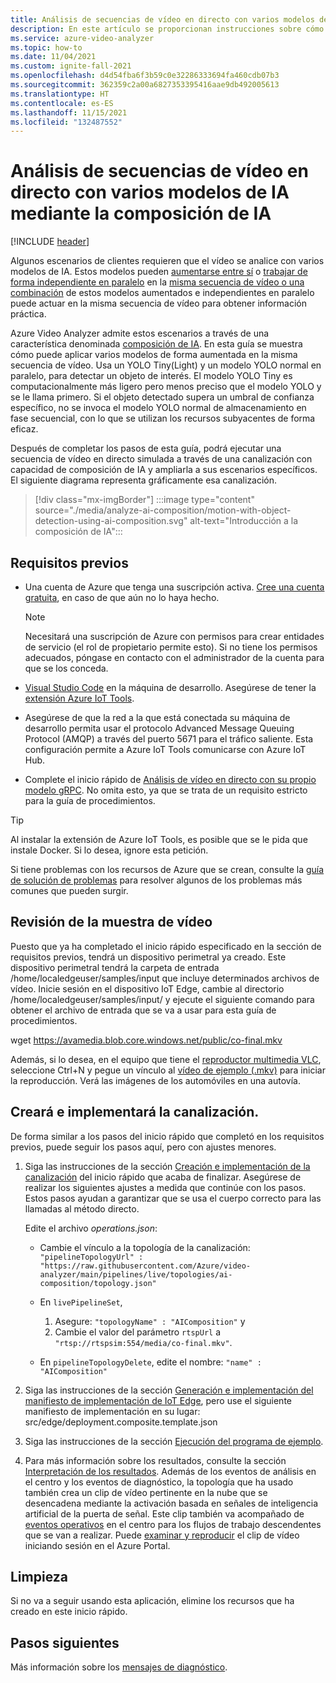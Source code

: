 ```yaml
---
title: Análisis de secuencias de vídeo en directo con varios modelos de IA mediante la composición de IA
description: En este artículo se proporcionan instrucciones sobre cómo analizar secuencias de vídeo en directo con varios modelos de IA mediante la característica de composición de IA de Azure Video Analyzer.
ms.service: azure-video-analyzer
ms.topic: how-to
ms.date: 11/04/2021
ms.custom: ignite-fall-2021
ms.openlocfilehash: d4d54fba6f3b59c0e32286333694fa460cdb07b3
ms.sourcegitcommit: 362359c2a00a6827353395416aae9db492005613
ms.translationtype: HT
ms.contentlocale: es-ES
ms.lasthandoff: 11/15/2021
ms.locfileid: "132487552"
---
```

# <a name="analyze-live-video-streams-with-multiple-ai-models-using-ai-composition"></a>Análisis de secuencias de vídeo en directo con varios modelos de IA mediante la composición de IA

[!INCLUDE [header](includes/edge-env.md)]

Algunos escenarios de clientes requieren que el vídeo se analice con varios modelos de IA. Estos modelos pueden [aumentarse entre sí](../ai-composition-overview.md#sequential-ai-composition) o [trabajar de forma independiente en paralelo](../ai-composition-overview.md#parallel-ai-composition) en la [misma secuencia de vídeo o una combinación](../ai-composition-overview.md#combined-ai-composition) de estos modelos aumentados e independientes en paralelo puede actuar en la misma secuencia de vídeo para obtener información práctica.

Azure Video Analyzer admite estos escenarios a través de una característica denominada [composición de IA](../ai-composition-overview.md). En esta guía se muestra cómo puede aplicar varios modelos de forma aumentada en la misma secuencia de vídeo. Usa un YOLO Tiny(Light) y un modelo YOLO normal en paralelo, para detectar un objeto de interés. El modelo YOLO Tiny es computacionalmente más ligero pero menos preciso que el modelo YOLO y se le llama primero. Si el objeto detectado supera un umbral de confianza específico, no se invoca el modelo YOLO normal de almacenamiento en fase secuencial, con lo que se utilizan los recursos subyacentes de forma eficaz.

Después de completar los pasos de esta guía, podrá ejecutar una secuencia de vídeo en directo simulada a través de una canalización con capacidad de composición de IA y ampliarla a sus escenarios específicos. El siguiente diagrama representa gráficamente esa canalización.

> [!div class="mx-imgBorder"]
> :::image type="content" source="./media/analyze-ai-composition/motion-with-object-detection-using-ai-composition.svg" alt-text="Introducción a la composición de IA":::
 
## <a name="prerequisites"></a>Requisitos previos

* Una cuenta de Azure que tenga una suscripción activa. [Cree una cuenta gratuita](https://azure.microsoft.com/free/?WT.mc_id=A261C142F), en caso de que aún no lo haya hecho.

    > [!NOTE]
    > Necesitará una suscripción de Azure con permisos para crear entidades de servicio (el rol de propietario permite esto). Si no tiene los permisos adecuados, póngase en contacto con el administrador de la cuenta para que se los conceda.
* [Visual Studio Code](https://code.visualstudio.com/) en la máquina de desarrollo. Asegúrese de tener la [extensión Azure IoT Tools](https://marketplace.visualstudio.com/items?itemName=vsciot-vscode.azure-iot-tools).
* Asegúrese de que la red a la que está conectada su máquina de desarrollo permita usar el protocolo Advanced Message Queuing Protocol (AMQP) a través del puerto 5671 para el tráfico saliente. Esta configuración permite a Azure IoT Tools comunicarse con Azure IoT Hub.
* Complete el inicio rápido de [Análisis de vídeo en directo con su propio modelo gRPC](analyze-live-video-use-your-model-grpc.md). No omita esto, ya que se trata de un requisito estricto para la guía de procedimientos.

> [!TIP]
> Al instalar la extensión de Azure IoT Tools, es posible que se le pida que instale Docker. Si lo desea, ignore esta petición.
>
> Si tiene problemas con los recursos de Azure que se crean, consulte la [guía de solución de problemas](troubleshoot.md#common-error-resolutions) para resolver algunos de los problemas más comunes que pueden surgir.

## <a name="review-the-video-sample"></a>Revisión de la muestra de vídeo

Puesto que ya ha completado el inicio rápido especificado en la sección de requisitos previos, tendrá un dispositivo perimetral ya creado. Este dispositivo perimetral tendrá la carpeta de entrada /home/localedgeuser/samples/input que incluye determinados archivos de vídeo. Inicie sesión en el dispositivo IoT Edge, cambie al directorio /home/localedgeuser/samples/input/ y ejecute el siguiente comando para obtener el archivo de entrada que se va a usar para esta guía de procedimientos.

wget https://avamedia.blob.core.windows.net/public/co-final.mkv

Además, si lo desea, en el equipo que tiene el [reproductor multimedia VLC](https://www.videolan.org/vlc/), seleccione Ctrl+N y pegue un vínculo al [vídeo de ejemplo (.mkv)](https://avamedia.blob.core.windows.net/public/co-final.mkv) para iniciar la reproducción. Verá las imágenes de los automóviles en una autovía.

## <a name="create-and-deploy-the-pipeline"></a>Creará e implementará la canalización.

De forma similar a los pasos del inicio rápido que completó en los requisitos previos, puede seguir los pasos aquí, pero con ajustes menores.

1. Siga las instrucciones de la sección [Creación e implementación de la canalización](analyze-live-video-use-your-model-grpc.md#create-and-deploy-the-pipeline) del inicio rápido que acaba de finalizar. Asegúrese de realizar los siguientes ajustes a medida que continúe con los pasos. Estos pasos ayudan a garantizar que se usa el cuerpo correcto para las llamadas al método directo.
    
    Edite el archivo *operations.json*:
    
    * Cambie el vínculo a la topología de la canalización: `"pipelineTopologyUrl" : "https://raw.githubusercontent.com/Azure/video-analyzer/main/pipelines/live/topologies/ai-composition/topology.json"`
    * En `livePipelineSet`,  
       1. Asegure: `"topologyName" : "AIComposition"` y 
       2. Cambie el valor del parámetro `rtspUrl` a `"rtsp://rtspsim:554/media/co-final.mkv"`.
        
    * En `pipelineTopologyDelete`, edite el nombre: `"name" : "AIComposition"`
2. Siga las instrucciones de la sección [Generación e implementación del manifiesto de implementación de IoT Edge](analyze-live-video-use-your-model-grpc.md#generate-and-deploy-the-iot-edge-deployment-manifest), pero use el siguiente manifiesto de implementación en su lugar: src/edge/deployment.composite.template.json
3. Siga las instrucciones de la sección [Ejecución del programa de ejemplo](analyze-live-video-use-your-model-grpc.md#run-the-sample-program).
4. Para más información sobre los resultados, consulte la sección [Interpretación de los resultados](analyze-live-video-use-your-model-grpc.md#interpret-results). Además de los eventos de análisis en el centro y los eventos de diagnóstico, la topología que ha usado también crea un clip de vídeo pertinente en la nube que se desencadena mediante la activación basada en señales de inteligencia artificial de la puerta de señal. Este clip también va acompañado de [eventos operativos](record-event-based-live-video.md#operational-events) en el centro para los flujos de trabajo descendentes que se van a realizar. Puede [examinar y reproducir](record-event-based-live-video.md#playing-back-the-recording) el clip de vídeo iniciando sesión en el Azure Portal.

## <a name="clean-up"></a>Limpieza

Si no va a seguir usando esta aplicación, elimine los recursos que ha creado en este inicio rápido.

## <a name="next-steps"></a>Pasos siguientes

Más información sobre los [mensajes de diagnóstico](monitor-log-edge.md).
